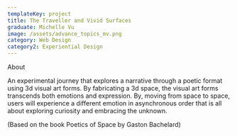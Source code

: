 ```yaml
---
templateKey: project
title: The Traveller and Vivid Surfaces
graduate: Michelle Vu
image: /assets/advance_topics_mv.png
category: Web Design
category2: Experiential Design
---
```

About

An experimental journey that explores a narrative through a poetic format using 3d visual art forms. By fabricating a 3d space, the visual art forms transcends both emotions and expression. By, moving from space to space, users will experience a different emotion in asynchronous order that is all about exploring curiosity and embracing the unknown. 

(Based on the book Poetics of Space by Gaston Bachelard)

